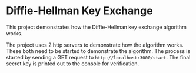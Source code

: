 # Diffie-Hellman Key Exchange

This project demonstrates how the Diffie-Hellman key exchange algorithm works.

The project uses 2 http servers to demonstrate how the algorithm works. These both need to be started to demonstrate the algorithm. The process is started by sending a GET request to
`http://localhost:3000/start`. The final secret key is printed out to the console for verification.
